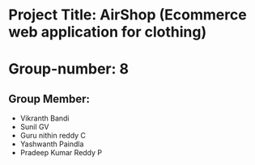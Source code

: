 # Project Title: AirShop (Ecommerce web application for clothing)

# Group-number: 8

## Group Member: 

- Vikranth Bandi
- Sunil GV
- Guru nithin reddy C
- Yashwanth Paindla
- Pradeep Kumar Reddy P
